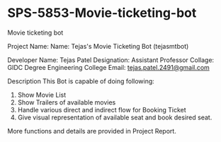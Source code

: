 # SPS-5853-Movie-ticketing-bot
Movie ticketing bot

Project Name: Name: Tejas's Movie Ticketing Bot (tejasmtbot)

Developer
Name: Tejas Patel
Designation: Assistant Professor
Collage: GIDC Degree Engineering College
Email: tejas.patel.2491@gmail.com

Description
This Bot is capable of doing following:
1. Show Movie List
2. Show Trailers of available movies
3. Handle various direct and indirect flow for Booking Ticket
4. Give visual representation of available seat and book desired seat.

More functions and details are provided in Project Report.
